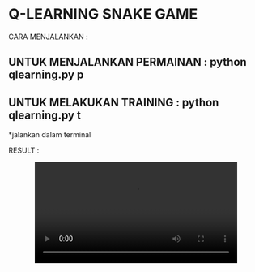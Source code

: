 # Q-LEARNING SNAKE GAME

CARA MENJALANKAN :

## UNTUK MENJALANKAN PERMAINAN : python qlearning.py p 

## UNTUK MELAKUKAN TRAINING : python qlearning.py t

*jalankan dalam terminal

RESULT :
<div align="center">
  <video src="https://github.com/user-attachments/assets/8b7d1474-eab7-46ea-8b28-baeb1498be8a" width="400" />
</div>
